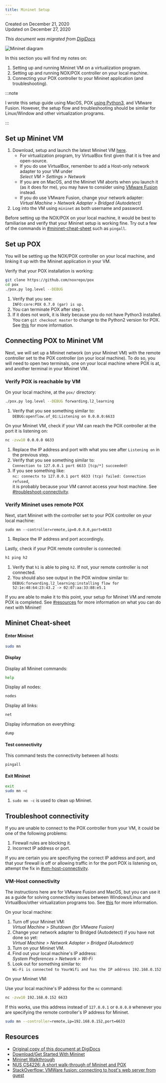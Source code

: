 ```yaml
---
title: Mininet Setup
---
```


Created on December 21, 2020  
Updated on December 27, 2020

_This document was migrated from [DigiDocs](https://digipie.github.io/digidocs/mininet/getting-started/)_

![Mininet diagram](/img/docs/mininet.png)

In this section you will find my notes on:

1. Setting up and running Mininet VM on a virtualization program.
2. Setting up and running NOX/POX controller on your local machine.
3. Connecting your POX controller to your Mininet application (and troubleshooting).

:::note

I wrote this setup guide using MacOS, POX [using Python3](https://github.com/noxrepo/pox/issues/192), and VMware Fusion. However, the setup flow and troubleshooting should be similar for Linux/Window and other virtualization programs.

:::

## Set up Mininet VM

1. Download, setup and launch the latest Mininet VM [here](https://github.com/mininet/mininet/wiki/Mininet-VM-Images).
   - For virtualization program, try VirtualBox first given that it is free and open-source.
   - If you do use VirtualBox, remember to add a Host-only network adapter to your VM under  
     _Select VM > Settings > Network_
   - If you are on MacOS, and the Mininet VM aborts when you launch it (as it does for me), you may have to consider using [VMware Fusion](https://www.vmware.com/products/fusion.html) instead.
   - If you do use VMware Fusion, change your network adapter:  
     _Virtual Machine > Network Adapter > Bridged (Autodetect)_
2. Log into the VM using `mininet` as both username and password.

Before setting up the NOX/POX on your local machine, it would be best to familiarise and verify that your Mininet setup is working fine. Try out a few of the commands in [#mininet-cheat-sheet](#mininet-cheat-sheet) such as `pingall`.

## Set up POX

You will be setting up the NOX/POX controller on your local machine, and linking it up with the Mininet application in your VM.

Verify that your POX installation is working:

```bash
git clone https://github.com/noxrepo/pox
cd pox
./pox.py log.level --DEBUG
```

1. Verify that you see:  
   `INFO:core:POX 0.7.0 (gar) is up.`
1. You can terminate POX after step 1.
1. If it does not work, it is likely because you do not have Python3 installed. You can `git checkout master` to change to the Python2 version for POX. See [this](https://github.com/noxrepo/pox/issues/192) for more information.

## Connecting POX to Mininet VM

Next, we will set up a Mininet network (on your Mininet VM) with the remote controller set to the POX controller (on your local machine). To do so, you will need to open two terminals, one on your local machine where POX is at, and another terminal in your Mininet VM.

### Verify POX is reachable by VM

On your local machine, at the `pox/` directory:

```bash
./pox.py log.level --DEBUG forwarding.l2_learning
```

1. Verify that you see something similar to:  
   `DEBUG:openflow.of_01:Listening on 0.0.0.0:6633`

On your Mininet VM, check if your VM can reach the POX controller at the port it is listening on:

```bash
nc -zvw10 0.0.0.0 6633
```

1. Replace the IP address and port with what you see after `Listening on` in the previous step.
2. Verify that you see something similar to:  
   `Connection to 127.0.0.1 port 6633 [tcp/*] succeeded!`
3. If you see something like:  
   `nc: connectx to 127.0.0.1 port 6633 (tcp) failed: Connection refused`,  
   it is probably because your VM cannot access your host machine. See [#troubleshoot-connectivity](#troubleshoot-connectivity).

### Verify Mininet uses remote POX

Next, start Mininet with the controller set to your POX controller on your local machine:

```
sudo mn --controller=remote,ip=0.0.0.0,port=6633
```

1. Replace the IP address and port accordingly.

Lastly, check if your POX remote controller is connected:

```bash
h1 ping h2
```

1. Verify that `h1` is able to ping `h2`. If not, your remote controller is not connected.
2. You should also see output in the POX window similar to:  
   `DEBUG:forwarding.l2_learning:installing flow for 52:1e:48:64:23:43.2 -> 02:07:aa:33:88:e5.1`

If you are able to make it to this point, your setup for Mininet VM and remote POX is completed. See [#resources](#resources) for more information on what you can do next with Mininet!

## Mininet Cheat-sheet

#### Enter Mininet

```bash
sudo mn
```

#### Display

Display all Mininet commands:

```bash
help
```

Display all nodes:

```bash
nodes
```

Display all links:

```bash
net
```

Display information on everything:

```bash
dump
```

#### Test connectivity

This command tests the connectivity between all hosts:

```bash
pingall
```

#### Exit Mininet

```bash
exit
sudo mn –c
```

1. `sudo mn -c` is used to clean up Mininet.

## Troubleshoot connectivity

If you are unable to connect to the POX controller from your VM, it could be one of the following problems:

1. Firewall rules are blocking it.
2. Incorrect IP address or port.

If you are certain you are specifiying the correct IP address and port, and that your firewall is off or allowing traffic in for the port POX is listening on, attempt the fix in [#vm-host-connectivity](#vm-host-connectivity).

### VM-Host connectivity

The instructions here are for VMware Fusion and MacOS, but you can use it as a guide for solving connectivity issues between Windows/Linux and VirtualBox/other virtualization programs too. See [this](https://stackoverflow.com/a/19824282) for more information.

On your local machine:

1. Turn off your Mininet VM:  
   _Virtual Machine > Shutdown (for VMware Fusion)_
1. Change your network adapter to Bridged (Autodetect) if you have not done so yet:  
   _Virtual Machine > Network Adapter > Bridged (Autodetect)_
1. Turn on your Mininet VM.
1. Find out your local machine's IP address:  
   _System Preferences > Network > Wi-Fi_
1. Look out for something similar to:  
   `Wi-Fi is connected to YourWifi and has the IP address 192.168.0.152`

On your Mininet VM:

Use your local machine's IP address for the `nc` command:

```bash
nc -zvw10 192.168.0.152 6633
```

If this works, use this address instead of `127.0.0.1` or `0.0.0.0` whenever you are specifying the remote controller's IP address for Mininet.

```bash
sudo mn --controller=remote,ip=192.168.0.152,port=6633
```

## Resources

- [Original copy of this document at DigiDocs](https://digipie.github.io/digidocs/mininet/getting-started/)
- [Download/Get Started With Mininet](http://mininet.org/download/)
- [Mininet Walkthrough](http://mininet.org/walkthrough/)
- [NUS CS4226: A short walk-through of Mininet and POX](https://www.comp.nus.edu.sg/~tbma/teaching/cs4226y16_past/tutorial-Mininet-POX.pdf)
- [StackOverflow: VMWare fusion: connecting to host's web server from guest](https://stackoverflow.com/a/19824282)
